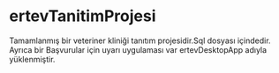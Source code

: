 # ertevTanitimProjesi

Tamamlanmış bir veteriner kliniği tanıtım projesidir.Sql dosyası içindedir. Ayrıca bir Başvurular için uyarı uygulaması var ertevDesktopApp adıyla yüklenmiştir.
